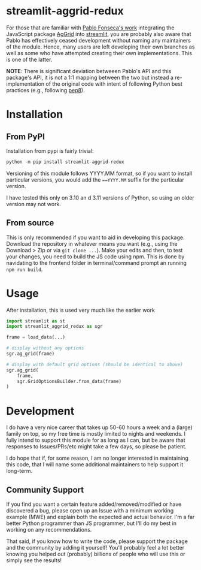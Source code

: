 # streamlit-aggrid-redux
For those that are familiar with [Pablo Fonseca's work][old_github_link] integrating the JavaScript package [AgGrid][ag_grid_link] into [streamlit][streamlit_link], you are probably also aware that Pablo has effectively ceased development without naming any maintainers of the module. Hence, many users are left developing their own branches as well as some who have attempted creating their own implementations. This is one of the latter.

**NOTE**: There is significant deviation betweeen Pablo's API and this package's API, it is not a 1:1 mapping between the two but instead a re-implementation of the original code with intent of following Python best practices (e.g., following [pep8][pep8_link]).

# Installation
## From PyPI
Installation from pypi is fairly trivial:

```python
python -m pip install streamlit-aggrid-redux
```

Versioning of this module follows YYYY.MM format, so if you want to install particular versions, you would add the `==YYYY.MM` suffix for the particular version.

I have tested this only on 3.10 an d 3.11 versions of Python, so using an older version may not work.

## From source
This is only recommended if you want to aid in developing this package. Download the repository in whatever means you want (e.g., using the Download > Zip or via `git clone ...`). Make your edits and then, to test your changes, you need to build the JS code using npm. This is done by navidating to the frontend folder in terminal/command prompt an running `npm run build`.

# Usage
After installation, this is used very much like the earlier work

```python
import streamlit as st
import streamlit_aggrid_redux as sgr

frame = load_data(...)

# display without any options
sgr.ag_grid(frame)

# display with default grid options (should be identical to above)
sgr.ag_grid(
    frame,
    sgr.GridOptionsBuilder.from_data(frame)
)
```

# Development
I do have a very nice career that takes up 50-60 hours a week and a (large) family on top, so my free time is mostly limited to nights and weekends. I fully intend to support this module for as long as I can, but be aware that responses to Issues/PRs/etc might take a few days, so please be patient.

I do hope that if, for some reason, I am no longer interested in maintaining this code, that I will name some additional maintainers to help support it long-term.

## Community Support
If you find you want a certain feature added/removed/modified or have discovered a bug, please open up an Issue with a minimum working example (MWE) and explain both the expected and actual behavior. I'm a far better Python programmer than JS programmer, but I'll do my best in working on any recommendations.

That said, if you know how to write the code, please support the package and the community by adding it yourself! You'll probably feel a lot better knowing you helped out (probably) billions of people who will use this or simply see the results!


[ag_grid_link]: https://www.ag-grid.com
[pep8_link]: https://pep8.org
[old_github_link]: https://github.com/PablocFonseca/streamlit-aggrid
[streamlit_link]: https://streamlit.io/
